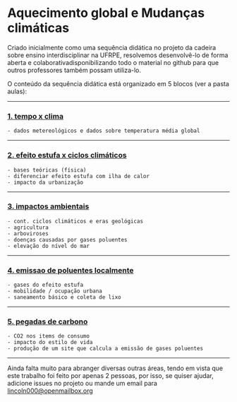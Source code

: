 # Aquecimento global e Mudanças climáticas

Criado inicialmente como uma sequência didática no projeto da cadeira sobre ensino interdisciplinar na UFRPE, resolvemos desenvolvê-lo de forma aberta e colaborativadisponibilizando todo o material no github para que outros professores também possam utiliza-lo.

O conteúdo da sequência didática está organizado em 5 blocos (ver a pasta aulas):

---

### [1. tempo x clima](aulas/aula1/README.md)
    - dados metereológicos e dados sobre temperatura média global

---

### [2. efeito estufa x ciclos climáticos](aulas/aula2/README.md)
    - bases teóricas (física)
    - diferenciar efeito estufa com ilha de calor
    - impacto da urbanização

---

### [3. impactos ambientais](aulas/aula3/README.md)
    - cont. ciclos climáticos e eras geológicas
    - agricultura
    - arboviroses
    - doenças causadas por gases poluentes
    - elevação do nível do mar

---

### [4. emissao de poluentes localmente](aulas/aula4/README.md)
    - gases do efeito estufa
    - mobilidade / ocupação urbana
    - saneamento básico e coleta de lixo

---

### [5. pegadas de carbono](aulas/aula5/README.md)
    - CO2 nos items de consumo
    - impacto do estilo de vida
    - produção de um site que calcula a emissão de gases poluentes

---

Ainda falta muito para abranger diversas outras áreas, tendo em vista que este trabalho foi feito por apenas 2 pessoas, por isso, se quiser ajudar, adicione issues no projeto ou mande um email para [lincoln000@openmailbox.org](mailto:lincoln000@openmailbox.org)

